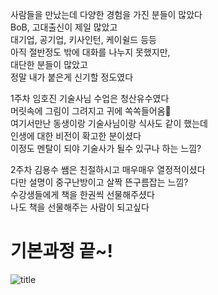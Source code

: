 사람들을 만났는데 다양한 경험을 가진 분들이 많았다  
BoB, 고대출신이 제일 많았고  
대기업, 공기업, 키사인턴, 케이쉴드 등등  
아직 절반정도 밖에 대화를 나누지 못했지만,  
대단한 분들이 많았고  
정말 내가 붙은게 신기할 정도였다  
  
1주차 임호진 기술사님 수업은 청산유수였다  
머릿속에 그림이 그려지고 귀에 쏙쏙들어옴🤡  
여기서만난 동생이랑 기술사님이랑 식사도 같이 했는데  
인생에 대한 비전이 확고한 분이셨다  
이정도 멘탈이 되야 기술사가 될수 있구나 하는 느낌?  

2주차 김용수 쌤은 친절하시고 매우매우 열정적이셨다  
다만 설명이 중구난방이고 살짝 뜬구름잡는 느낌?  
수강생들에게 책을 한권씩 선물해주셨다  
나도 책을 선물해주는 사람이 되고싶다  

# 기본과정 끝~!

![title](../srcs/네트워크_클러스터링.png)  
